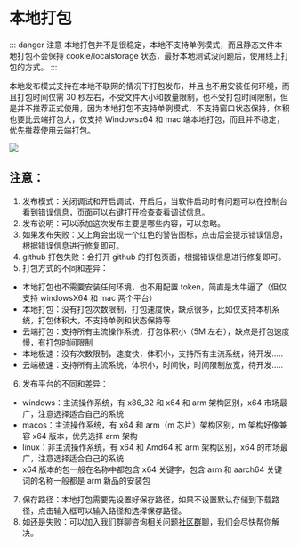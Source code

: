 # 本地打包

::: danger 注意
本地打包并不是很稳定，本地不支持单例模式，而且静态文件本地打包不会保持 cookie/localstorage 状态，最好本地测试没问题后，使用线上打包的方式。
:::

本地发布模式支持在本地不联网的情况下打包发布，并且也不用安装任何环境，而且打包时间仅需 30 秒左右，不受文件大小和数量限制，也不受打包时间限制，但是并不推荐正式使用，因为本地打包不支持单例模式，不支持窗口状态保持，体积也要比云端打包大，仅支持 Windowsx64 和 mac 端本地打包，而且并不稳定，优先推荐使用云端打包。

![](../../static/imgs/easylocal.webp)

## 注意：

1. 发布模式：关闭调试和开启调试，开启后，当软件启动时有问题可以在控制台看到错误信息，页面可以右键打开检查查看调试信息。
2. 发布说明：可以添加这次发布主要是哪些内容，可以忽略。
3. 如果发布失败：又上角会出现一个红色的警告图标，点击后会提示错误信息，根据错误信息进行修复即可。
4. github 打包失败：会打开 github 的打包页面，根据错误信息进行修复即可。
5. 打包方式的不同和差异：

-   本地打包也不需要安装任何环境，也不用配置 token，简直是太牛逼了（但仅支持 windowsX64 和 mac 两个平台）
-   本地打包：没有打包次数限制，打包速度快，缺点很多，比如仅支持本机系统，打包体积大，不支持单例和状态保持等
-   云端打包：支持所有主流操作系统，打包体积小（5M 左右），缺点是打包速度慢，有打包时间限制
-   本地极速：没有次数限制，速度快，体积小，支持所有主流系统，待开发.....
-   云端极速：支持所有主流系统，体积小，时间快，时间限制放宽，待开发.....

6. 发布平台的不同和差异：

-   windows：主流操作系统，有 x86_32 和 x64 和 arm 架构区别，x64 市场最广，注意选择适合自己的系统
-   macos：主流操作系统，有 x64 和 arm（m 芯片）架构区别，m 架构好像兼容 x64 版本，优先选择 arm 架构
-   linux：非主流操作系统，有 x64 和 Amd64 和 arm 架构区别，x64 的市场最广，注意选择适合自己的系统
-   x64 版本的包一般在名称中都包含 x64 关键字，包含 arm 和 aarch64 关键词的名称一般都是 arm 新品的安装包

7.  保存路径：本地打包需要先设置好保存路径，如果不设置默认存储到下载路径，点击输入框可以输入路径和选择保存路径。
8.  如还是失败：可以加入我们群聊咨询相关问题[社区群聊](../exchange/index.md)，我们会尽快帮你解决。
